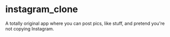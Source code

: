 # instagram_clone

A totally original app where you can post pics, like stuff, and pretend you're not copying Instagram.

